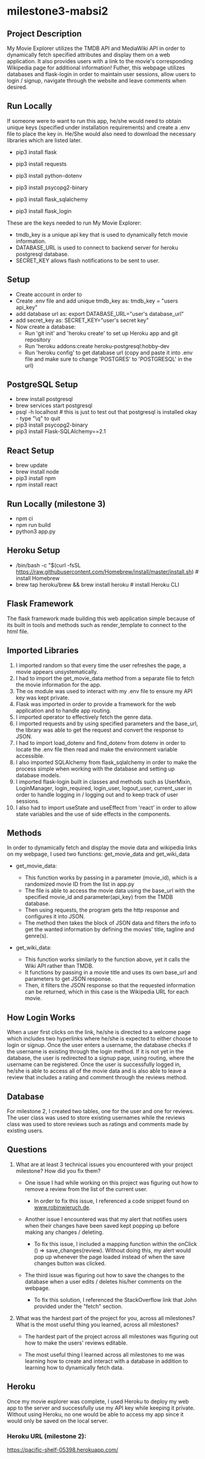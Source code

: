# milestone3-mabsi2

## Project Description

My Movie Explorer utilizes the TMDB API and MediaWiki API in order to dynamically fetch specified attributes and display them on a web application. It also provides users with a link to the movie's corresponding Wikipedia page for additional information! Futher, this webpage utilizes databases and flask-login in order to maintain user sessions, allow users to login / signup, navigate through the website and leave comments when desired.

## Run Locally

If someone were to want to run this app, he/she would need to obtain unique keys (specified under installation requirements) and create a .env file to place the key in. He/She would also need to download the necessary libraries which are listed later.

* pip3 install flask
* pip3 install requests
* pip3 install python-dotenv

* pip3 install psycopg2-binary
* pip3 install flask_sqlalchemy
* pip3 install flask_login

These are the keys needed to run My Movie Explorer:
* tmdb_key is a unique api key that is used to dynamically fetch movie information.
* DATABASE_URL is used to connect to backend server for heroku postgresql database.
* SECRET_KEY allows flash notifications to be sent to user.

## Setup

* Create account in order to 
* Create .env file and add unique tmdb_key as: tmdb_key = "users api_key"
* add database url as: export DATABASE_URL="user's database_url"
* add secret_key as: SECRET_KEY="user's secret key"
* Now create a database:
    * Run 'git init' and 'heroku create' to set up Heroku app and git repository
    * Run 'heroku addons:create heroku-postgresql:hobby-dev
    * Run 'heroku config' to get database url (copy and paste it into .env file and make sure to change 'POSTGRES' to 'POSTGRESQL' in the url)

## PostgreSQL Setup

* brew install postgresql
* brew services start postgresql
* psql -h localhost  # this is just to test out that postgresql is installed okay - type "\q" to quit
* pip3 install psycopg2-binary
* pip3 install Flask-SQLAlchemy==2.1

## React Setup
* brew update
* brew install node
* pip3 install npm
* npm install react

## Run Locally (milestone 3)
* npm ci
* npm run build
* python3 app.py


## Heroku Setup

* /bin/bash -c "$(curl -fsSL https://raw.githubusercontent.com/Homebrew/install/master/install.sh)  # install Homebrew
* brew tap heroku/brew && brew install heroku  # install Heroku CLI

## Flask Framework

The flask framework made building this web application simple because of its built in tools and methods such as render_template to connect to the html file. 

## Imported Libraries

1.	I imported random so that every time the user refreshes the page, a movie appears unsystematically.
2.	I had to import the get_movie_data method from a separate file to fetch the movie information for the app. 
3.	The os module was used to interact with my .env file to ensure my API key was kept private.
4.	Flask was imported in order to provide a framework for the web application and to handle app routing.
5.	I imported operator to effectively fetch the genre data.
6.	I imported requests and by using specified parameters and the base_url, the library was able to get the request and convert the response to JSON. 
7.	I had to import load_dotenv and find_dotenv from dotenv in order to locate the .env file then read and make the environment variable accessible.
8. I also imported SQLAlchemy from flask_sqlalchemy in order to make the process simple when working with the database and setting up database models.
9. I imported flask-login built in classes and methods such as UserMixin, LoginManager, login_required, login_user, logout_user,
    current_user in order to handle logging in / logging out and to keep track of user sessions.
10. I also had to import useState and useEffect from 'react' in order to allow state variables and the use of side effects in the components.
    
## Methods

In order to dynamically fetch and display the movie data and wikipedia links on my webpage, I used two functions: get_movie_data and get_wiki_data
  * get_movie_data: 
    * This function works by passing in a parameter (movie_id), which is a randomized movie ID from the list in app.py
    * The file is able to access the movie data using the base_url with the specified movie_id and parameter(api_key) from the TMDB database.
    * Then using requests, the program gets the http response and configures it into JSON.
    * The method then takes the block of JSON data and filters the info to get the wanted information by defining the movies' title, tagline and genre(s).

  * get_wiki_data:
    * This function works similarly to the function above, yet it calls the Wiki API rather than TMDB.
    * It functions by passing in a movie title and uses its own base_url and parameters to get JSON response.
    * Then, it filters the JSON response so that the requested information can be returned, which in this case is the Wikipedia URL for each movie.

## How Login Works

When a user first clicks on the link, he/she is directed to a welcome page which includes two hyperlinks where he/she is expected to either choose to login or signup. Once the user enters a username, the database checks if the username is existing through the login method. If it is not yet in the database, the user is redirected to a signup page, using routing, where the username can be registered. Once the user is successfully logged in, he/she is able to access all of the movie data and is also able to leave a review that includes a rating and comment through the reviews method.
  
## Database

For milestone 2, I created two tables, one for the user and one for reviews. The user class was used to store existing usernames while the reviews class was used to store reviews such as ratings and comments made by existing users.

## Questions

1. What are at least 3 technical issues you encountered with your project milestone? How did you fix them? 
  
    * One issue I had while working on this project was figuring out how to remove a review from the list of the current user.
      * In order to fix this issue, I referenced a code snippet found on www.robinwieruch.de.
   
    * Another issue I encountered was that my alert that notifies users when their changes have been saved kept popping up before making any changes / deleting.
       * To fix this issue, I included a mapping function within the onClick () => save_changes(review). Without doing this, my alert would pop up whenever the page loaded instead of when the save changes button was clicked.

    * The third issue was figuring out how to save the changes to the database when a user edits / deletes his/her comments on the webpage.
       * To fix this solution, I referenced the StackOverflow link that John provided under the "fetch" section.
  
2. What was the hardest part of the project for you, across all milestones? What is the most useful thing you learned, across all milestones?
    
    * The hardest part of the project across all milestones was figuring out how to make the users' reviews editable.
    
    * The most useful thing I learned across all milestones to me was learning how to create and interact with a database in addition to learning how to dynamically fetch data.
   
## Heroku

Once my movie explorer was complete, I used Heroku to deploy my web app to the server and successfully use my API key while keeping it private. Without using Heroku, no one would be able to access my app since it would only be saved on the local server.

### Heroku URL (milestone 2): 
https://pacific-shelf-05398.herokuapp.com/ 
